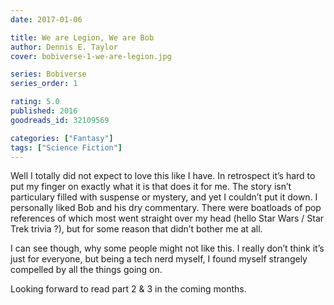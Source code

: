 ```yaml
---
date: 2017-01-06

title: We are Legion, We are Bob
author: Dennis E. Taylor
cover: bobiverse-1-we-are-legion.jpg

series: Bobiverse
series_order: 1

rating: 5.0
published: 2016
goodreads_id: 32109569

categories: ["Fantasy"]
tags: ["Science Fiction"]
---
```


Well I totally did not expect to love this like I have. In retrospect it’s hard to put my finger on exactly what it is that does it for me. The story isn’t particulary filled with suspense or mystery, and yet I couldn’t put it down. I personally liked Bob and his dry commentary. There were boatloads of pop references of which most went straight over my head (hello Star Wars / Star Trek trivia ?), but for some reason that didn’t bother me at all.

<!--more-->

I can see though, why some people might not like this. I really don’t think it’s just for everyone, but being a tech nerd myself, I found myself strangely compelled by all the things going on.

Looking forward to read part 2 & 3 in the coming months.
